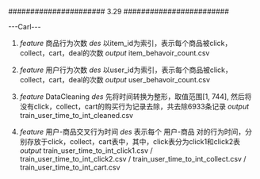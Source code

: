 

###################### 3.29 ########################

---Carl---

1.	*feature* 商品行为次数
	*des* 以item_id为索引，表示每个商品被click，collect，cart，deal的次数
	*output* item_behavoir_count.csv
	
2.	*feature* 用户行为次数
	*des* 以user_id为索引，表示每个商品被click，collect，cart，deal的次数
	*output* user_behavoir_count.csv
	
3. 	*feature*  DataCleaning
	*des* 先将时间转换为整形，取值范围[1, 744], 然后将没有click，collect，cart的购买行为记录去除，共去除6933条记录
	*output* train_user_time_to_int_cleaned.csv
	
4. 	*feature* 用户-商品交叉行为时间
	*des* 表示每个 用户-商品 对的行为时间，分别存放于click，collect，cart表中，其中，click表分为click1和click2表
	*output* train_user_time_to_int_click1.csv / train_user_time_to_int_click2.csv / train_user_time_to_int_collect.csv / train_user_time_to_int_cart.csv